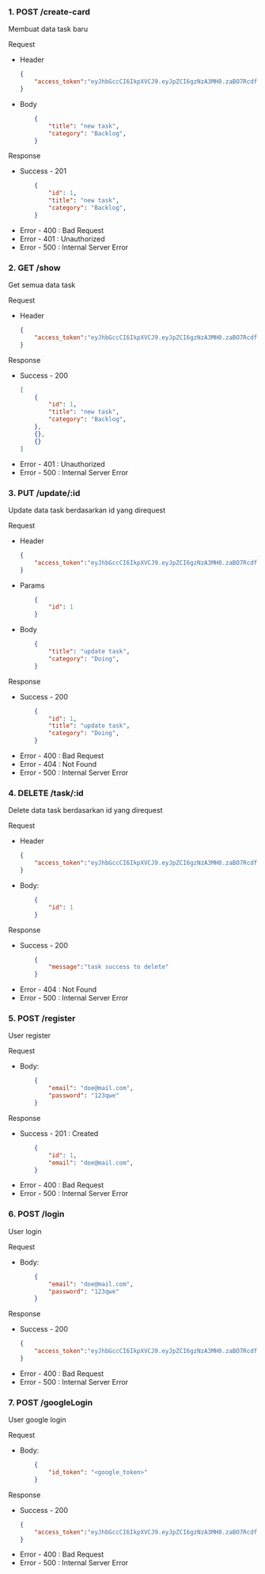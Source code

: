 ### 1. POST /create-card
Membuat data task baru

Request
- Header
    ```json
    {
        "access_token":"eyJhbGccCI6IkpXVCJ9.eyJpZCI6gzNzA3MH0.zaBO7Rcdf3DBQ3MuBAH7I"
    }
   ```

- Body
    ```json
        {
            "title": "new task",
            "category": "Backlog",
        }
    ```
Response
- Success - 201
    ```json
        {
            "id": 1,
            "title": "new task",
            "category": "Backlog",
        }
    ```
- Error - 400 : Bad Request
- Error - 401 : Unauthorized
- Error - 500 : Internal Server Error

### 2. GET /show
Get semua data task

Request
- Header
    ```json
    {
        "access_token":"eyJhbGccCI6IkpXVCJ9.eyJpZCI6gzNzA3MH0.zaBO7Rcdf3DBQ3MuBAH7I"
    }
    ```

Response
- Success - 200
    ```json
    [
        {
            "id": 1,
            "title": "new task",
            "category": "Backlog",
        },
        {},
        {}
    ]
    ```
- Error - 401 : Unauthorized
- Error - 500 : Internal Server Error

### 3. PUT /update/:id
Update data task berdasarkan id yang direquest 

Request
- Header
    ```json
    {
        "access_token":"eyJhbGccCI6IkpXVCJ9.eyJpZCI6gzNzA3MH0.zaBO7Rcdf3DBQ3MuBAH7I"
    }
    ```
- Params
    ```json
        {
            "id": 1
        }
    ```
- Body
    ```json
        {
            "title": "update task",
            "category": "Doing",
        }
    ```
Response
- Success - 200
    ```json
        {
            "id": 1,
            "title": "update task",
            "category": "Doing",
        }
    ```
- Error - 400 : Bad Request
- Error - 404 : Not Found
- Error - 500 : Internal Server Error

### 4. DELETE /task/:id
Delete data task berdasarkan id yang direquest 

Request
- Header
    ```json
    {
        "access_token":"eyJhbGccCI6IkpXVCJ9.eyJpZCI6gzNzA3MH0.zaBO7Rcdf3DBQ3MuBAH7I"
    }
    ```
- Body:
    ```json
        {
            "id": 1
        }
    ```
Response
- Success - 200
    ```json
        {
            "message":"task success to delete"
        }
    ```
- Error - 404 : Not Found
- Error - 500 : Internal Server Error

### 5. POST /register
User register

Request
- Body:
    ```json
        {
            "email": "doe@mail.com",
            "password": "123qwe"
        }
    ```
Response
- Success - 201 : Created
    ```json
        {
            "id": 1,
            "email": "doe@mail.com",
        }
    ```
- Error - 400 : Bad Request
- Error - 500 : Internal Server Error

### 6. POST /login
User login

Request
- Body:
    ```json
        {
            "email": "doe@mail.com",
            "password": "123qwe"
        }
    ```
Response
- Success - 200
    ```json
    {
        "access_token":"eyJhbGccCI6IkpXVCJ9.eyJpZCI6gzNzA3MH0.zaBO7Rcdf3DBQ3MuBAH7I"
    }
    ```
- Error - 400 : Bad Request
- Error - 500 : Internal Server Error

### 7. POST /googleLogin
User google login

Request
- Body:
    ```json
        {
            "id_token": "<google_token>"
        }
    ```
Response
- Success - 200
    ```json
    {
        "access_token":"eyJhbGccCI6IkpXVCJ9.eyJpZCI6gzNzA3MH0.zaBO7Rcdf3DBQ3MuBAH7I"
    }
    ```
- Error - 400 : Bad Request
- Error - 500 : Internal Server Error
